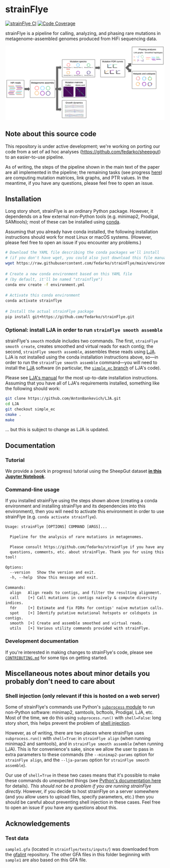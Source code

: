 # strainFlye

<a href="https://github.com/fedarko/strainFlye/actions/workflows/main.yml"><img src="https://github.com/fedarko/strainFlye/actions/workflows/main.yml/badge.svg" alt="strainFlye CI" /></a>
<a href="https://codecov.io/gh/fedarko/strainFlye"><img src="https://codecov.io/gh/fedarko/strainFlye/branch/main/graph/badge.svg" alt="Code Coverage" /></a>

strainFlye is a pipeline for calling, analyzing, and phasing rare mutations
in metagenome-assembled genomes produced from HiFi sequencing data.

<img src="https://github.com/fedarko/strainFlye/raw/main/docs/strainflye-pipeline.png" alt="strainFlye pipeline diagram" />

## Note about this source code

This repository is under active development; we're working on porting our code
from a set of ad hoc analyses (https://github.com/fedarko/sheepgut) to an
easier-to-use pipeline.

As of writing, the steps of the pipeline shown in the
main text of the paper are all implemented in the pipeline; the remaining
tasks (see progress [here](https://github.com/fedarko/strainFlye/issues/1))
are computing mutation matrices, link graphs, and PTR values.
In the meantime, if you have any questions, please feel free to open an issue.

## Installation

Long story short, strainFlye is an ordinary Python package. However, it
dependends on a few external non-Python tools (e.g. minimap2, Prodigal,
SAMtools); most of these can be installed using [conda](https://conda.io).

Assuming that you already have conda installed, the following installation
instructions should work for most Linux or macOS systems. (However, please feel
free to open an issue if you encounter any problems.)

```bash
# Download the YAML file describing the conda packages we'll install
# (if you don't have wget, you could also just download this file manually)
wget https://raw.githubusercontent.com/fedarko/strainFlye/main/environment.yml

# Create a new conda environment based on this YAML file
# (by default, it'll be named "strainflye")
conda env create -f environment.yml

# Activate this conda environment
conda activate strainflye

# Install the actual strainFlye package
pip install git+https://github.com/fedarko/strainFlye.git
```

### Optional: install LJA in order to run `strainFlye smooth assemble`

strainFlye's `smooth` module includes two commands. The first,
`strainFlye smooth create`, creates smoothed and virtual reads for each contig;
the second, `strainFlye smooth assemble`, assembles these reads using
[LJA](https://github.com/AntonBankevich/LJA). LJA is not installed using the
conda installation instructions above, so—in order to run the
`strainFlye smooth assemble` command—you will need to
install the [LJA](https://github.com/AntonBankevich/LJA) software (in
particular, the
[`simple_ec` branch](https://github.com/AntonBankevich/LJA/tree/simple_ec) of
LJA's code).

Please see [LJA's manual](https://github.com/AntonBankevich/LJA/blob/main/docs/lja_manual.md)
for the most up-to-date installation instructions. Assuming that you have all
of LJA's requirements installed, something like the following should work:

```bash
git clone https://github.com/AntonBankevich/LJA.git
cd LJA
git checkout simple_ec
cmake .
make
```

... but this is subject to change as LJA is updated.

## Documentation

### Tutorial

We provide a (work in progress) tutorial using the SheepGut dataset
**[in this Jupyter Notebook](https://nbviewer.org/github/fedarko/strainFlye/blob/main/docs/SheepGutExample.ipynb)**.

### Command-line usage

If you installed strainFlye using the steps shown above (creating a conda
environment and installing strainFlye and its dependencies into this
environment), then you will need to activate this environment in order to use
strainFlye (e.g. `conda activate strainflye`).

<!-- STARTDOCS -->
```
Usage: strainFlye [OPTIONS] COMMAND [ARGS]...

  Pipeline for the analysis of rare mutations in metagenomes.

  Please consult https://github.com/fedarko/strainFlye if you have any
  questions, comments, etc. about strainFlye. Thank you for using this tool!

Options:
  --version   Show the version and exit.
  -h, --help  Show this message and exit.

Commands:
  align   Align reads to contigs, and filter the resulting alignment.
  call    [+] Call mutations in contigs naïvely & compute diversity indices.
  fdr     [+] Estimate and fix FDRs for contigs' naïve mutation calls.
  spot    [+] Identify putative mutational hotspots or coldspots in contigs.
  smooth  [+] Create and assemble smoothed and virtual reads.
  utils   [+] Various utility commands provided with strainFlye.
```

### Development documentation

If you're interested in making changes to strainFlye's code, please see
[`CONTRIBUTING.md`](https://github.com/fedarko/strainFlye/blob/main/CONTRIBUTING.md)
for some tips on getting started.

## Miscellaneous notes about minor details you probably don't need to care about

### Shell injection (only relevant if this is hosted on a web server)

Some of strainFlye's commands use Python's
[`subprocess` module](https://docs.python.org/3/library/subprocess.html) to run
non-Python software: minimap2, samtools, bcftools, Prodigal, LJA, etc.
Most of the time, we do this using `subprocess.run()` with `shell=False`:
long story short, this helps prevent the problem of
[shell injection](https://en.wikipedia.org/wiki/Code_injection#Shell_injection).

However, as of writing, there are two places where strainFlye uses
`subprocess.run()` with `shell=True`: in `strainFlye align` (when running
minimap2 and samtools), and in `strainFlye smooth assemble` (when running LJA).
This is for convenience's sake, since we allow the user to pass in extra
parameters to these commands (the `--minimap2-params` option for `strainFlye
align`, and the `--lja-params` option for `strainFlye smooth assemble`).

Our use of `shell=True` in these two cases means that it's possible to make
these commands do unexpected things (see
[Python's documentation here](https://docs.python.org/3/library/subprocess.html#security-considerations) for details).
*This should not be a problem if you are running strainFlye directly.* However,
if you decide to host strainFlye on a server somewhere (and you allow users to
upload files, specify parameters, etc.) then you should be careful about
preventing shell injection in these cases. Feel free to open an issue if you
have any questions about this.

## Acknowledgements

### Test data
`sample1.gfa` (located in `strainflye/tests/inputs/`)
was downloaded from the [gfalint](https://github.com/sjackman/gfalint)
repository. The other GFA files in this folder beginning with `sample1` are
also based on this GFA file.
